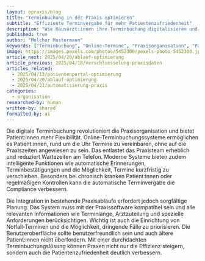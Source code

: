 ```yaml
---
layout: epraxis/blog
title: "Terminbuchung in der Praxis optimieren"
subtitle: "Effiziente Terminvergabe für mehr Patientenzufriedenheit"
description: "Wie Hausärzt:innen ihre Terminbuchung digitalisieren und optimieren können für bessere Praxisabläufe."
published: true
author: "Melchor Mustermann"
keywords: ["Terminbuchung", "Online-Termine", "Praxisorganisation", "Patientenzufriedenheit", "Digitalisierung"]
image: https://images.pexels.com/photos/5452300/pexels-photo-5452300.jpeg
article_next: 2025/04/20/ablauf-optimierung
article_previous: 2025/04/18/verschluesselung-praxisdaten
articles_related:
  - 2025/04/13/patientenportal-optimierung
  - 2025/04/20/ablauf-optimierung
  - 2025/04/21/automatisierung-praxis
categories:
  - organisation
researched-by: human
written-by: shared
formatted-by: ai
---
```


Die digitale Terminbuchung revolutioniert die Praxisorganisation und bietet Patient:innen mehr Flexibilität. Online-Terminbuchungssysteme ermöglichen es Patient:innen, rund um die Uhr Termine zu vereinbaren, ohne auf die Praxiszeiten angewiesen zu sein. Das entlastet das Praxisteam erheblich und reduziert Wartezeiten am Telefon. Moderne Systeme bieten zudem intelligente Funktionen wie automatische Erinnerungen, Terminbestätigungen und die Möglichkeit, Termine kurzfristig zu verschieben. Besonders bei chronisch kranken Patient:innen oder regelmäßigen Kontrollen kann die automatische Terminvergabe die Compliance verbessern.

Die Integration in bestehende Praxisabläufe erfordert jedoch sorgfältige Planung. Das System muss mit der Praxissoftware kompatibel sein und alle relevanten Informationen wie Terminlänge, Arztzuteilung und spezielle Anforderungen berücksichtigen. Wichtig ist auch die Einrichtung von Notfall-Terminen und die Möglichkeit, dringende Fälle zu priorisieren. Die Benutzeroberfläche sollte benutzerfreundlich sein und auch ältere Patient:innen nicht überfordern. Mit einer durchdachten Terminbuchungslösung können Praxen nicht nur die Effizienz steigern, sondern auch die Patientenzufriedenheit deutlich verbessern. 
